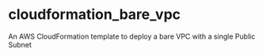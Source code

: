 # cloudformation_bare_vpc
An AWS CloudFormation template to deploy a bare VPC with a single Public Subnet
